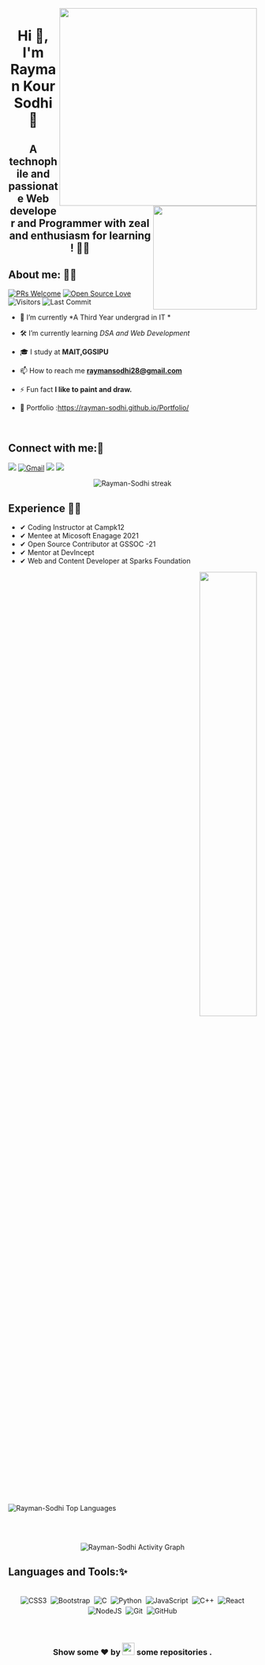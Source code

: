 <img align="right" alt="" width="400" src="https://www.linkedin.com/in/rayman-kour-sodhi-997b651a3/detail/background-image/">
<img align="right" src="https://raw.githubusercontent.com/akshitagupta15june/akshitagupta15june/master/200w.webp" width="210px" style="max-width:100%;">
<h1 align="center">Hi 👋, I'm Rayman Kour  Sodhi  🚀</h1>






<h2 align="center">A technophile and passionate Web developer and Programmer  with zeal and enthusiasm for learning ! 🐱‍🏍</h2>



## About me: 🙋‍♂
[![PRs Welcome](https://img.shields.io/badge/PRs-welcome-7FFFD4.svg?style=flat&logo=github)](https://github.com/Rayman-Sodhi)
[![Open Source Love](https://badges.frapsoft.com/os/v2/open-source.svg?v=103)](https://github.com/Rayman-Sodhi)
<img alt="Visitors" src="https://komarev.com/ghpvc/?username=Rayman-Sodhi&style=flat&labelColor=black&logo=github&label=PROFILE+VIEWS&color=7FFFD4"/>
<img alt="Last Commit" src="https://img.shields.io/github/last-commit/Rayman-Sodhi/Rayman-Sodhi?logo=markdown&label=LAST+UPDATE&color=7FFFD4&style=flat">

- 🔭 I’m currently *A Third Year undergrad in IT *

- 🛠 I’m currently learning *DSA and Web Development*

- 🎓 I study at **MAIT,GGSIPU**

- 📫 How to reach me **raymansodhi28@gmail.com**

- ⚡ Fun fact **I like to paint and draw.**

- 🔭 Portfolio :https://rayman-sodhi.github.io/Portfolio/

<br>

## Connect with me:🤗

[<img src="https://img.shields.io/badge/Github-%23000000.svg?&style=for-the-badge&logo=github&logoColor=white">](https://github.com/Rayman-Sodhi)
[<img alt="Gmail" src="https://img.shields.io/badge/Gmail-D14836?style=for-the-badge&logo=gmail&logoColor=white" />](mailto:raymansodhi28@gmail.com)
[<img src="https://img.shields.io/badge/linkedin-%230077B5.svg?&style=for-the-badge&logo=linkedin&logoColor=white">](https://www.linkedin.com/in/rayman-kour-sodhi-997b651a3/)
[<img src="https://img.shields.io/badge/Portfolio-%23000000.svg?&style=for-the-badge">](https://rayman-sodhi.github.io/Portfolio/)






 <p align="center">
        <img alt="Rayman-Sodhi streak" src="https://github-readme-streak-stats.herokuapp.com/?user=Rayman-Sodhi&theme=black-ice&hide_border=true&stroke=0000&background=060A0CD0"/>
</p>
  
  
## Experience 👩‍🎓
 
 - ✔ Coding Instructor at Campk12
 - ✔  Mentee at Micosoft Enagage 2021
 - ✔ Open Source Contributor at GSSOC -21 
 - ✔ Mentor at DevIncept 
 - ✔ Web and Content Developer at Sparks Foundation 







<p align="right">
  
<img  src="https://github-readme-stats.vercel.app/api?username=Rayman-sodhi&show_icons=true&hide_border=true&theme=dark" width="48%"  >

</p>

<p align="left">

   <img alt="Rayman-Sodhi Top Languages" src="https://github-readme-stats.vercel.app/api/top-langs/?username=Rayman-Sodhi&langs_count=8&count_private=true&layout=compact&theme=react&hide_border=true&bg_color=0D1117" />
  
  </p>
  
  
  
  

<br>

<p align="center" >


  <br>
<img alt=" Rayman-Sodhi Activity Graph" src="https://activity-graph.herokuapp.com/graph?username=Rayman-Sodhi&bg_color=0D1117&color=ccffcc&line=ffffff&point=FFFFFF&hide_border=true" />
</p>




## Languages and Tools:✨


<p align="center">
<br/>
<img alt="CSS3" src="https://img.shields.io/badge/css3%20-%231572B6.svg?&style=for-the-badge&logo=css3&logoColor=white" style="margin:2px;"/>
<img alt="Bootstrap" src="https://img.shields.io/badge/bootstrap%20-%23563D7C.svg?&style=for-the-badge&logo=bootstrap&logoColor=white" style="margin:2px;"/>
<img alt="C" src="https://img.shields.io/badge/c%20-%2300599C.svg?&style=for-the-badge&logo=c&logoColor=white" style="margin:2px;"/>
<img alt="Python" src="https://img.shields.io/badge/python%20-%2314354C.svg?&style=for-the-badge&logo=python&logoColor=white" style="margin:2px;"/>
<img alt="JavaScript" src="https://img.shields.io/badge/javascript%20-%23323330.svg?&style=for-the-badge&logo=javascript&logoColor=%23F7DF1E" style="margin:2px;"/>
<img alt="C++" src="https://img.shields.io/badge/c++%20-%2300599C.svg?&style=for-the-badge&logo=c%2B%2B&ogoColor=white" style="margin:2px;"/>
<img alt="React" src="https://img.shields.io/badge/react%20-%2320232a.svg?&style=for-the-badge&logo=react&logoColor=%2361DAFB" style="margin:2px;"/>
<img alt="NodeJS" src="https://img.shields.io/badge/node.js%20-%2343853D.svg?&style=for-the-badge&logo=node.js&logoColor=white" style="margin:2px;"/>
<img alt="Git" src="https://img.shields.io/badge/git%20-%23F05033.svg?&style=for-the-badge&logo=git&logoColor=white" style="margin:2px;"/>
<img alt="GitHub" src="https://img.shields.io/badge/github%20-%23121011.svg?&style=for-the-badge&logo=github&logoColor=white" style="margin:2px;"/>

<br/>
</p>

<br>
<h3 align="center">Show some ❤ by <img src="https://imgur.com/o7ncZFp.jpg" height=25px width=25px> some repositories .</h3>
